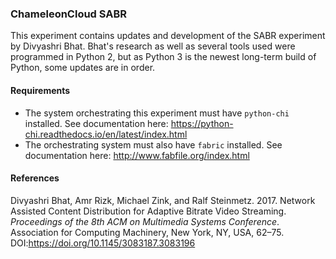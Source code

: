 ### ChameleonCloud SABR

This experiment contains updates and development of the SABR experiment by Divyashri Bhat. Bhat's research as well as several tools used were programmed in Python 2, but as Python 3 is the newest long-term build of Python, some updates are in order.

#### Requirements

* The system orchestrating this experiment must have `python-chi` installed. See documentation here: https://python-chi.readthedocs.io/en/latest/index.html
* The orchestrating system must also have `fabric` installed. See documentation here: http://www.fabfile.org/index.html

#### References

Divyashri Bhat, Amr Rizk, Michael Zink, and Ralf Steinmetz. 2017. Network Assisted Content Distribution for Adaptive Bitrate Video Streaming. <i>Proceedings of the 8th ACM on Multimedia Systems Conference</i>. Association for Computing Machinery, New York, NY, USA, 62–75. DOI:https://doi.org/10.1145/3083187.3083196
